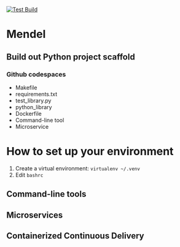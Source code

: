 [![Test Build](https://github.com/garg-ankush/mendel/actions/workflows/main.yml/badge.svg)](https://github.com/garg-ankush/mendel/actions/workflows/main.yml)
# Mendel

## Build out Python project scaffold
### Github codespaces
* Makefile
* requirements.txt
* test_library.py
* python_library
* Dockerfile
* Command-line tool
* Microservice

# How to set up your environment
1. Create a virtual environment: `virtualenv ~/.venv`
2. Edit `bashrc`

## Command-line tools

## Microservices

## Containerized Continuous Delivery

